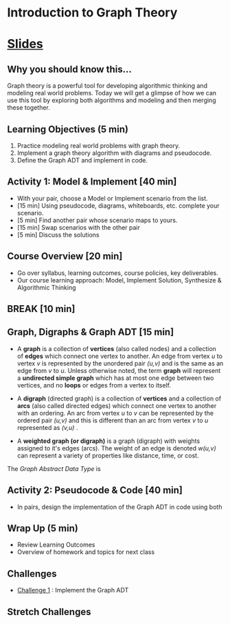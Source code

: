 # Introduction to Graph Theory

# [Slides](https://docs.google.com/presentation/d/1eOGVRA2ziw9swgB1t0VXn2_gnIWl1sd-H5xglgSa3-E/edit?usp=sharing)


##  Why you should know this...
Graph theory is a powerful tool for developing algorithmic thinking and modeling real world problems. Today we will get a glimpse of how we can use this tool by exploring both algorithms and modeling and then merging these together.   


## Learning Objectives (5 min)

1. Practice modeling real world problems with graph theory.
1. Implement a graph theory algorithm with diagrams and pseudocode.
1. Define the Graph ADT and implement in code.

## Activity 1: Model & Implement [40 min]
- With your pair, choose a Model or Implement scenario from the list.  
- [15 min] Using pseudocode, diagrams, whiteboards, etc. complete your scenario.
- [5 min] Find another pair whose scenario maps to yours.   
- [15 min] Swap scenarios with the other pair
- [5 min] Discuss the solutions

## Course Overview [20 min]
- Go over syllabus, learning outcomes, course policies, key deliverables.
- Our course learning approach: Model, Implement Solution, Synthesize & Algorithmic Thinking

## BREAK [10 min]

## Graph, Digraphs & Graph ADT [15 min]
- A **graph** is a collection of **vertices** (also called nodes) and a collection of **edges** which connect one vertex to another.  An edge from vertex *u* to vertex *v* is represented by the unordered pair *(u,v)* and is the same as an edge from *v* to *u*.   Unless otherwise noted, the term **graph** will represent a **undirected simple graph** which has at most one edge between two vertices, and no **loops** or edges from a vertex to itself.

- A **digraph** (directed graph) is a collection of **vertices** and a collection of **arcs** (also called directed edges) which connect one vertex to another with an ordering.  An arc from vertex *u* to *v* can be represented by the ordered pair *(u,v)* and this is different than an arc from vertex *v* to *u* represented as *(v,u)* .

- A **weighted graph (or digraph)** is a graph (digraph) with weights assigned to it's edges (arcs).  The weight of an edge is denoted *w(u,v)* can represent a variety of properties like distance, time, or cost.  


The *Graph Abstract Data Type* is

## Activity 2: Pseudocode & Code [40 min]

- In pairs, design the implementation of the Graph ADT in code using both

## Wrap Up (5 min)

- Review Learning Outcomes
- Overview of homework and topics for next class

## Challenges
- [Challenge 1]() : Implement the Graph ADT

## Stretch Challenges
